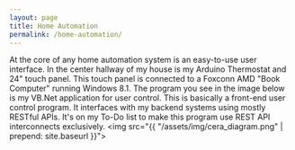 ```yaml
---
layout: page
title: Home Automation
permalink: /home-automation/
---
```


At the core of any home automation system is an easy-to-use user interface.  In the center hallway of my house is my Arduino Thermostat and 24" touch panel.  This touch panel is connected to a Foxconn AMD "Book Computer" running Windows 8.1.  The program you see in the image below is my VB.Net application for user control.  This is basically a front-end user control program.  It interfaces with my backend systems using mostly RESTful APIs.  It's on my To-Do list to make this program use REST API interconnects exclusively.
<img src="{{ "/assets/img/cera_diagram.png" | prepend: site.baseurl }}">